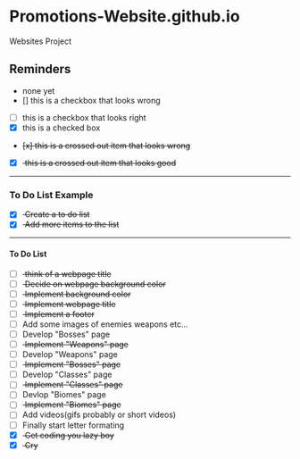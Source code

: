 # Promotions-Website.github.io
Websites Project 

## Reminders
- none yet
- [] this is a checkbox that looks wrong
- [ ] this is a checkbox that looks right
- [x] this is a checked box
- <del> [x] this is a crossed out item that looks wrong </del>
- [x] <del> this is a crossed out item that looks good </del>
---
### To Do List Example
- [x] <del> Create a to do list </del>
- [x] <del> Add more items to the list </del>

---
#### To Do List 
- [ ] <del> think of a webpage title </del>
- [ ] <del> Decide on webpage background color </del>
- [ ] <del> Implement background color </del>
- [ ] <del> Implement webpage title </del>
- [ ] <del> Implement a footer </del>
- [ ] Add some images of enemies weapons etc...
- [ ] Develop "Bosses" page
- [ ] <del> Implement "Weapons" page </del>
- [ ] Develop "Weapons" page
- [ ] <del> Implement "Bosses" page </del>
- [ ] Develop "Classes" page
- [ ] <del> Implement "Classes" page </del>
- [ ] Devlop "Biomes" page
- [ ] <del> Implement "Biomes" page </del>
- [ ] Add videos(gifs probably or short videos)
- [ ] Finally start letter formating
- [x] <del> Get coding you lazy boy </del>
- [x] <del> Cry </del>
